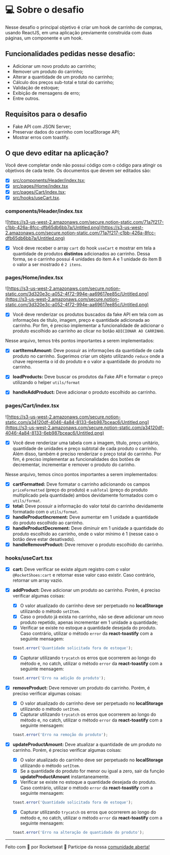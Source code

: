 # 💻 Sobre o desafio

Nesse desafio o principal objetivo é criar um hook de carrinho de compras, usando ReactJS, em uma aplicação previamente construída com duas páginas, um componente e um hook.

## Funcionalidades pedidas nesse desafio:

- Adicionar um novo produto ao carrinho;
- Remover um produto do carrinho;
- Alterar a quantidade de um produto no carrinho;
- Cálculo dos preços sub-total e total do carrinho;
- Validação de estoque;
- Exibição de mensagens de erro;
- Entre outros.

## Requisitos para o desafio

- Fake API com JSON Server;
- Preservar dados do carrinho com localStorage API;
- Mostrar erros com toastify.

## O que devo editar na aplicação?

Você deve completar onde não possui código com o código para atingir os objetivos de cada teste. Os documentos que devem ser editados são:

- [x] [src/components/Header/index.tsx](https://github.com/saboyagustavo/rocketshoes/blob/main/src/components/Header/index.tsx);
- [x] [src/pages/Home/index.tsx](https://github.com/saboyagustavo/rocketshoes/blob/main/src/pages/Home/index.tsx)
- [x] [src/pages/Cart/index.tsx](https://github.com/saboyagustavo/rocketshoes/blob/main/src/pages/Cart/index.tsx);
- [x] [src/hooks/useCart.tsx](https://github.com/https://github.com/saboyagustavo/rocketshoes/blob/main/src/hooks/useCart.tsx).

### components/Header/index.tsx

![https://s3-us-west-2.amazonaws.com/secure.notion-static.com/71a7f217-c1bb-426a-8fcc-dfb65db6bb7a/Untitled.png](https://s3-us-west-2.amazonaws.com/secure.notion-static.com/71a7f217-c1bb-426a-8fcc-dfb65db6bb7a/Untitled.png)

- [x] Você deve receber o array `cart` do hook `useCart` e mostrar em tela a quantidade de produtos **distintos** adicionados ao carrinho. Dessa forma, se o carrinho possui 4 unidades do item A e 1 unidade do item B o valor a ser mostrado é `2 itens`.

### pages/Home/index.tsx

![https://s3-us-west-2.amazonaws.com/secure.notion-static.com/3d320e3c-a052-4f72-994e-aa69617ee85c/Untitled.png](https://s3-us-west-2.amazonaws.com/secure.notion-static.com/3d320e3c-a052-4f72-994e-aa69617ee85c/Untitled.png)

- [x] Você deve renderizar os produtos buscados da fake API em tela com as informações de título, imagem, preço e quantidade adicionada ao carrinho. Por fim, é preciso implementar a funcionalidade de adicionar o produto escolhido ao carrinho ao clicar no botão `ADICIONAR AO CARRINHO`.

Nesse arquivo, temos três pontos importantes a serem implementados:

- [x] **cartItemsAmount:** Deve possuir as informações da quantidade de cada produto no carrinho. Sugerimos criar um objeto utilizando `reduce` onde a chave representa o id do produto e o valor a quantidade do produto no carrinho.

- [x] **loadProducts:** Deve buscar os produtos da Fake API e formatar o preço utilizando o helper `utils/format`
- [x] **handleAddProduct:** Deve adicionar o produto escolhido ao carrinho.

### pages/Cart/index.tsx

![https://s3-us-west-2.amazonaws.com/secure.notion-static.com/a34120df-4046-4a84-8133-6eb987bceac6/Untitled.png](https://s3-us-west-2.amazonaws.com/secure.notion-static.com/a34120df-4046-4a84-8133-6eb987bceac6/Untitled.png)

- [x] Você deve renderizar uma tabela com a imagem, título, preço unitário, quantidade de unidades e preço subtotal de cada produto o carrinho. Além disso, também é preciso renderizar o preço total do carrinho. Por fim, é preciso implementar as funcionalidades dos botões de decrementar, incrementar e remover o produto do carinho.

Nesse arquivo, temos cinco pontos importantes a serem implementados:

- [x] **cartFormatted:** Deve formatar o carrinho adicionando os campos `priceFormatted` (preço do produto) e `subTotal` (preço do produto multiplicado pela quantidade) ambos devidamente formatados com o `utils/format`.
- [x] **total:** Deve possuir a informação do valor total do carrinho devidamente formatado com o `utils/format`.
- [x] **handleProductIncrement:** Deve aumentar em 1 unidade a quantidade do produto escolhido ao carrinho.
- [x] **handleProductDecrement:** Deve diminuir em 1 unidade a quantidade do produto escolhido ao carrinho, onde o valor mínimo é 1 (nesse caso o botão deve estar desativado).
- [x] **handleRemoveProduct:** Deve remover o produto escolhido do carrinho.

### hooks/useCart.tsx

- [x] **cart:** Deve verificar se existe algum registro com o valor `@RocketShoes:cart` e retornar esse valor caso existir. Caso contrário, retornar um array vazio.
- [x] **addProduct:** Deve adicionar um produto ao carrinho. 
Porém, é preciso verificar algumas coisas:
    - [x] O valor atualizado do carrinho deve ser perpetuado no **localStorage** utilizando o método `setItem`.
    - [x] Caso o produto já exista no carrinho, não se deve adicionar um novo produto repetido, apenas incrementar em 1 unidade a quantidade;
    - [x] Verificar se existe no estoque a quantidade desejada do produto. Caso contrário, utilizar o método `error` da **react-toastify** com a seguinte mensagem:

    ```jsx
    toast.error('Quantidade solicitada fora de estoque');
    ```

    - [x] Capturar utilizando `trycatch` os erros que ocorrerem ao longo do método e, no catch, utilizar o método `error` da **react-toastify** com a seguinte mensagem:

    ```jsx
    toast.error('Erro na adição do produto');
    ```

- [x] **removeProduct:** Deve remover um produto do carrinho. 
Porém, é preciso verificar algumas coisas:
    - [x] O valor atualizado do carrinho deve ser perpetuado no **localStorage** utilizando o método `setItem`.
    - [x] Capturar utilizando `trycatch` os erros que ocorrerem ao longo do método e, no catch, utilizar o método `error` da **react-toastify** com a seguinte mensagem:

    ```jsx
    toast.error('Erro na remoção do produto');
    ```

- [x] **updateProductAmount:** Deve atualizar a quantidade de um produto no carrinho.
Porém, é preciso verificar algumas coisas:
    - [x] O valor atualizado do carrinho deve ser perpetuado no **localStorage** utilizando o método `setItem`.
    - [x] Se a quantidade do produto for menor ou igual a zero, sair da função **updateProductAmount** instantaneamente.
    - [x] Verificar se existe no estoque a quantidade desejada do produto. Caso contrário, utilizar o método `error` da **react-toastify** com a seguinte mensagem:

    ```jsx
    toast.error('Quantidade solicitada fora de estoque');
    ```

    - [x] Capturar utilizando `trycatch` os erros que ocorrerem ao longo do método e, no catch, utilizar o método `error` da **react-toastify** com a seguinte mensagem:

    ```jsx
    toast.error('Erro na alteração de quantidade do produto');
    ```


<hr>

Feito com 💜 por Rocketseat 👋 Participe da nossa [comunidade aberta!](https://discord.gg/pUU3CG4Z)